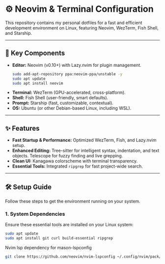 # ⚙️ Neovim & Terminal Configuration

This repository contains my personal dotfiles for a fast and efficient development environment on Linux, featuring Neovim, WezTerm, Fish Shell, and Starship.

---

## 🚀 Key Components

* **Editor:** Neovim (v0.10+) with Lazy.nvim for plugin management.
  ```bash
  sudo add-apt-repository ppa:neovim-ppa/unstable -y
  sudo apt update
  sudo apt install neovim

* **Terminal:** WezTerm (GPU-accelerated, cross-platform).
* **Shell:** Fish Shell (user-friendly, smart defaults).
* **Prompt:** Starship (fast, customizable, contextual).
* **OS:** Ubuntu (or other Debian-based Linux, including WSL).

---

## ✨ Features

* **Fast Startup & Performance:** Optimized WezTerm, Fish, and Lazy.nvim setup.
* **Enhanced Editing:** Tree-sitter for intelligent syntax, indentation, and text objects. Telescope for fuzzy finding and live grepping.
* **Clean UI:** Kanagawa colorscheme with terminal transparency.
* **Essential Tools:** Integrated `ripgrep` for fast project-wide search.

---

## 🛠️ Setup Guide

Follow these steps to get the environment running on your system.

### 1. **System Dependencies**

Ensure these essential tools are installed on your Linux system:

```bash
sudo apt update
sudo apt install git curl build-essential ripgrep
```
Nvim lsp dependency for mason-lspconfig
```bash
git clone https://github.com/neovim/nvim-lspconfig ~/.config/nvim/pack/nvim/start/nvim-lspconfig
```

